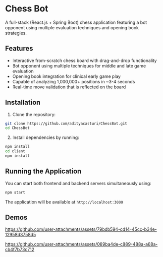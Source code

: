 # Chess Bot

A full-stack (React.js + Spring Boot) chess application featuring a bot opponent using multiple evaluation techniques and opening book strategies.

## Features

- Interactive from-scratch chess board with drag-and-drop functionality
- Bot opponent using multiple techniques for middle and late game evaluation
- Opening book integration for clinical early game play
- Capable of analyzing 1,000,000+ positions in ~3-4 seconds
- Real-time move validation that is reflected on the board

## Installation

1. Clone the repository:
```bash
git clone https://github.com/adityacasturi/ChessBot.git
cd ChessBot
```

2. Install dependencies by running:
```bash
npm install
cd client
npm install
```

## Running the Application

You can start both frontend and backend servers simultaneously using:

```bash
npm start
```

The application will be available at `http://localhost:3000`

## Demos

https://github.com/user-attachments/assets/79bdb594-cd14-45cc-b34e-12958d3758d5

https://github.com/user-attachments/assets/089ba4de-c889-488a-a68a-cb4f7b73c712




